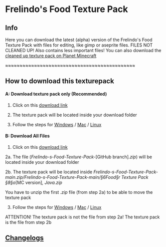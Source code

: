 # Frelindo's Food Texture Pack
## Info
 Here you can download the latest (alpha) version of the Frelindo's Food Texture Pack with files for editing, like gimp or aseprite files.
 FILES NOT CLEANED UP! Also contains less important files!
 You can also download the [cleaned up texture pack on Planet Minecraft](https://www.planetminecraft.com/texture-pack/frelindo-s-food-texture-pack/)
 
 ≈≈≈≈≈≈≈≈≈≈≈≈≈≈≈≈≈≈≈≈≈≈≈≈≈≈≈≈≈≈≈≈≈≈≈≈≈≈≈≈≈≈≈≈≈
 
## How to download this texturepack
 
#### A: Download texture pack only (Recommended)

   1.  Click on this [download link](https://github.com/frelindo/Frelindo-s-Food-Texture-Pack/raw/main/%C2%A76Food%C2%A7r%20Texture%20Pack%20%C2%A78%C2%A7o1.16%2C%20Java.zip)
   
   2.  The texture pack will be located inside your download folder
   
   3.  Follow the steps for [Windows](https://www.wikihow.com/Download-a-Texture-Pack-in-Minecraft#Installing-in-Windows) / [Mac](https://www.wikihow.com/Download-a-Texture-Pack-in-Minecraft#Installing-in-Mac-OS-X) / [Linux](https://www.wikihow.com/Download-a-Texture-Pack-in-Minecraft#Installing-in-Linux)
   

#### B: Download All Files             
    
   1.  Click on this [download link](https://github.com/frelindo/Frelindo-s-Food-Texture-Pack/archive/main.zip)
   
   2a. The file (*Frelindo-s-Food-Texture-Pack-*[GitHub branch]*.zip*) will be located inside your download folder
   
   2b. The texture pack will be located inside 
*Frelindo-s-Food-Texture-Pack-main.zip/Frelindo-s-Food-Texture-Pack-main/§6Food§r Texture Pack §8§o*[MC version]*, Java.zip*

   You have to unzip the first *.zip* file (from step 2a) to be able to move the texture pack
            
   3.  Follow the steps for [Windows](https://www.wikihow.com/Download-a-Texture-Pack-in-Minecraft#Installing-in-Windows) / [Mac](https://www.wikihow.com/Download-a-Texture-Pack-in-Minecraft#Installing-in-Mac-OS-X) / [Linux](https://www.wikihow.com/Download-a-Texture-Pack-in-Minecraft#Installing-in-Linux)
   
   ATTENTION! The texture pack is not the file from step 2a! The texture pack is the file from step 2b


## [Changelogs](changelog.txt)
